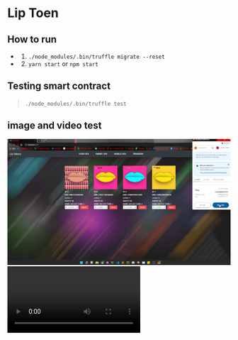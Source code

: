 # Lip Toen

## How to run
- 1. `./node_modules/.bin/truffle migrate --reset`
- 2. `yarn start` or `npm start`

## Testing smart contract
> `./node_modules/.bin/truffle test`

## image and video test
![alt text](https://github.com/augustustung/LipToken_NFT_game/blob/master/public/demo.png)
![Watch the video](https://github.com/augustustung/LipToken_NFT_game/blob/master/public/demoVideo.mp4)
